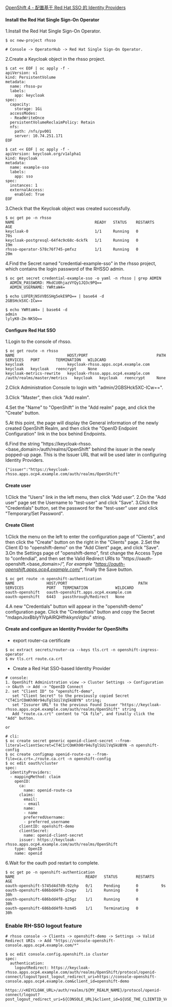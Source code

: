 [OpenShift 4 - 配置基于 Red Hat SSO 的 Identity Providers](https://blog.csdn.net/weixin_43902588/article/details/105303056)

#### Install the Red Hat Single Sign-On Operator
1.Install the Red Hat Single Sign-On Operator.  
~~~
$ oc new-project rhsso

# Console -> OperatorHub -> Red Hat Single Sign-On Operator.
~~~

2.Create a Keycloak object in the rhsso project.
~~~
$ cat << EOF | oc apply -f -
apiVersion: v1
kind: PersistentVolume
metadata:
  name: rhsso-pv
  labels:
    app: keycloak
spec:
  capacity:
    storage: 1Gi
  accessModes:      
  - ReadWriteOnce
  persistentVolumeReclaimPolicy: Retain
  nfs:
    path: /nfs/pv001
    server: 10.74.251.171
EOF

$ cat << EOF | oc apply -f -
apiVersion: keycloak.org/v1alpha1
kind: Keycloak
metadata:
  name: example-sso
  labels:
    app: sso
spec:
  instances: 1
  externalAccess:
    enabled: True
EOF
~~~

3.Check that the Keycloak object was created successfully.
~~~
$ oc get po -n rhsso
NAME                                   READY   STATUS    RESTARTS   AGE
keycloak-0                             1/1     Running   0          70s
keycloak-postgresql-64f4c9c68c-6ckfk   1/1     Running   0          19m
rhsso-operator-578c76f745-pmfxz        1/1     Running   0          20m
~~~

4.Find the Secret named "credential-example-sso" in the rhsso project, 
  which contains the login password of the RHSSO admin.
~~~
$ oc get secret credential-example-sso -o yaml -n rhsso | grep ADMIN 
  ADMIN_PASSWORD: MkdCU0hjazVYQy1JQ3c9PQ==
  ADMIN_USERNAME: YWRtaW4=

$ echo LUFERjNSVVBSSHg5ekE9PQ== | base64 -d
2GBSHck5XC-ICw==

$ echo YWRtaW4= | base64 -d
admin
lylyK0-Zm-NK5Q==
~~~

#### Configure Red Hat SSO
1.Login to the console of rhsso.
~~~
$ oc get route -n rhsso
NAME                       HOST/PORT                              PATH                          SERVICES   PORT       TERMINATION   WILDCARD
keycloak                   keycloak-rhsso.apps.ocp4.example.com                                 keycloak   keycloak   reencrypt     None
keycloak-metrics-rewrite   keycloak-rhsso.apps.ocp4.example.com   /auth/realms/master/metrics   keycloak   keycloak   reencrypt     None
~~~
2.Click Administration Console to login with "admin/2GBSHck5XC-ICw==".

3.Click "Master", then click "Add realm".

4.Set the "Name" to "OpenShift" in the "Add realm" page, and click the "Create" button.

5.At this point, the page will display the General information of the newly created OpenShift Realm, 
  and then click the "OpenID Endpoint Configuration" link in the box behind Endpoints.

6.Find the string "https://keycloak-rhsso.<base_domain>/auth/realms/OpenShift" behind the issuer in the newly popped-up page.
  This is the Issuer URL that will be used later in configuring Identity Providers.
~~~
{"issuer":"https://keycloak-rhsso.apps.ocp4.example.com/auth/realms/OpenShift"
~~~

#### Create user
1.Click the "Users" link in the left menu, then click "Add user".
2.On the "Add user" page set the Username to "test-user" and click "Save".
3.Click the "Credentials" button, set the password for the "test-user" user and click "Temporary/Set Password".


#### Create Client
1.Click the menu on the left to enter the configuration page of "Clients", 
  and then click the "Create" button on the right in the "Clients" page.
2.Set the Client ID to "openshift-demo" on the "Add Client" page, and click "Save".
3.On the Settings page of "openshift-demo", first change the Access Type to "confendial", 
  and then set the Valid Redirect URIs to "https://oauth-openshift.<base_domain>/*",
  For example "https://oauth-openshift.apps.ocp4.example.com/*", finally the Save button.
~~~
$ oc get route -n openshift-authentication
NAME              HOST/PORT                               PATH   SERVICES          PORT   TERMINATION            WILDCARD
oauth-openshift   oauth-openshift.apps.ocp4.example.com          oauth-openshift   6443   passthrough/Redirect   None
~~~

4.A new "Credentials" button will appear in the "openshift-demo" configuration page.
  Click the "Credentials" button and copy the Secret "mdapnJoxBblyYlVpAIRQHfhkkyroVgbu" string.

#### Create and configure an Identity Provider for OpenShifts
* export router-ca certificate
~~~
$ oc extract secrets/router-ca --keys tls.crt -n openshift-ingress-operator
$ mv tls.crt route.ca.crt
~~~

* Create a Red Hat SSO-based Identity Provider
~~~
# console:
1. OpenShift Administration view -> Cluster Settings -> Configuration -> OAuth -> Add -> "OpenID Connect
2. set "Client ID" to "openshift-demo", 
   set "Client Secret" to the previously copied Secret "CT4C1rCOmKh90r94uTglSUilVq5kUBYN" string; 
   set "Issurer URL" to the previous Found Issuer "https://keycloak-rhsso.apps.ocp4.example.com/auth/realms/OpenShift" string
   Add "route.ca.crt" content to "CA file", and finally click the "Add" button.

or

# cli:
$ oc create secret generic openid-client-secret --from-literal=clientSecret=CT4C1rCOmKh90r94uTglSUilVq5kUBYN -n openshift-config
$ oc create configmap openid-route-ca --from-file=ca.crt=./route.ca.crt -n openshift-config
$ oc edit oauth/cluster
spec:
  identityProviders:
  - mappingMethod: claim
    openID:
      ca:
        name: openid-route-ca
      claims:
        email:
        - email
        name:
        - name
        preferredUsername:
        - preferred_username
      clientID: openshift-demo
      clientSecret:
        name: openid-client-secret
      issuer: https://keycloak-rhsso.apps.ocp4.example.com/auth/realms/OpenShift
    type: OpenID
    name: openid
~~~

6.Wait for the oauth pod restart to complete.
~~~
$ oc get po -n openshift-authentication
NAME                               READY   STATUS        RESTARTS   AGE
oauth-openshift-5745d4d7d9-92zhp   0/1     Pending       0          9s
oauth-openshift-686bdd4f8-2cwgv    1/1     Running       0          30h
oauth-openshift-686bdd4f8-g25gz    1/1     Running       0          30h
oauth-openshift-686bdd4f8-hzm45    1/1     Terminating   0          30h
~~~

### Enable RH-SSO logout feature
~~~
# rhsso console -> Clients -> openshift-demo -> Settings -> Valid Redirect URIs -> Add "https://console-openshift-console.apps.ocp4.example.com/*"

$ oc edit console.config.openshift.io cluster
spec:
  authentication:
    logoutRedirect: https://keycloak-rhsso.apps.ocp4.example.com/auth/realms/OpenShift/protocol/openid-connect/logout?post_logout_redirect_uri=https://console-openshift-console.apps.ocp4.example.com&client_id=openshift-demo

https://<KEYCLOAK_URL>/auth/realms/${MY_REALM_NAME}/protocol/openid-connect/logout?post_logout_redirect_uri=${CONSOLE_URL}&client_id=${USE_THE_CLIENTID_VALUE_FROM_OAUTH_CONFIG}
~~~

